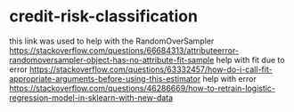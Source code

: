 # credit-risk-classification
this link was used to help with the RandomOverSampler https://stackoverflow.com/questions/66684313/attributeerror-randomoversampler-object-has-no-attribute-fit-sample
help with fit due to error https://stackoverflow.com/questions/63332457/how-do-i-call-fit-appropriate-arguments-before-using-this-estimator
help with error https://stackoverflow.com/questions/46286669/how-to-retrain-logistic-regression-model-in-sklearn-with-new-data
